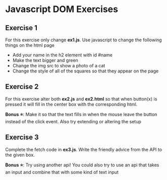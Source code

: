 # Javascript DOM Exercises

## Exercise 1
For this exercise only change **ex1.js**. Use javascript to change the following things on the html page

- Add your name in the h2 element with id #name
- Make the text bigger and green
- Change the img src to show a photo of a cat
- Change the style of all of the squares so that they appear on the page

## Exercise 2
For this exercise alter both **ex2.js** and **ex2.html** so that when button(x) is pressed it will fill in the center box with the corresponding html.

**Bonus ⭐**: Make it so that the text fills in when the mouse leave the button instead of the click event. Also try extending or altering the setup

## Exercise 3
Complete the fetch code in **ex3.js**. Write the friendly advice from the API to the given box.

**Bonus ⭐**: Try using another api! You could also try to use an api that takes an input and combine that with some kind of text input